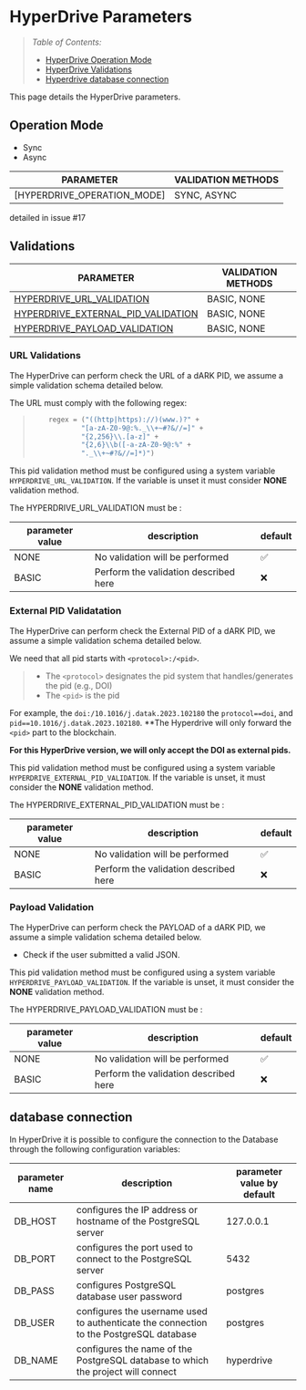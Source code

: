 # HyperDrive Parameters

> *Table of Contents:*
> - [HyperDrive Operation Mode](#operation-mode)
> - [HyperDrive Validations](#validations)
> - [Hyperdrive database connection](#database-connection)

This page details the HyperDrive parameters.

## Operation Mode

- Sync
- Async

| PARAMETER                                                         | VALIDATION METHODS        |
| ---                                                               | ---                       |
| [HYPERDRIVE_OPERATION_MODE]                     | SYNC, ASYNC               |


detailed in issue #17

## Validations


| PARAMETER                                                         | VALIDATION METHODS        |
| ---                                                               | ---                       |
| [HYPERDRIVE_URL_VALIDATION](#url-validations)                     | BASIC, NONE               |
| [HYPERDRIVE_EXTERNAL_PID_VALIDATION](#external-pid-validatation)  | BASIC, NONE               |
| [HYPERDRIVE_PAYLOAD_VALIDATION](#payload-validation)              | BASIC, NONE               |



### URL Validations

The HyperDrive can perform check the URL of a dARK PID, we assume a simple validation schema detailed below.

The URL must comply with the following regex:

>```python
>     regex = ("((http|https)://)(www.)?" +
>             "[a-zA-Z0-9@:%._\\+~#?&//=]" +
>             "{2,256}\\.[a-z]" +
>             "{2,6}\\b([-a-zA-Z0-9@:%" +
>             "._\\+~#?&//=]*)")
>```


This pid validation method must be configured using a system variable `HYPERDRIVE_URL_VALIDATION`. If the variable is unset it must consider **NONE** validation method.

The HYPERDRIVE_URL_VALIDATION must be :

| parameter value | description | default  |
| --- | --- | --- |
| NONE| No validation will be performed | ✅  |
| BASIC | Perform the validation described here | ❌ |


### External PID Validatation

The HyperDrive can perform check the External PID of a dARK PID, we assume a simple validation schema detailed below.

We need that all pid starts with `<protocol>:/<pid>`.

> - The `<protocol>` designates the pid system that handles/generates the pid (e.g., DOI)
> - The `<pid>` is the pid

For example, the `doi:/10.1016/j.datak.2023.102180` the `protocol==doi`, and `pid==10.1016/j.datak.2023.102180`. **The Hyperdrive will only forward the `<pid>` part to the blockchain.

**For this HyperDrive version, we will only accept the DOI as external pids.**

This pid validation method must be configured using a system variable `HYPERDRIVE_EXTERNAL_PID_VALIDATION`. If the variable is unset, it must consider the **NONE** validation method.

The HYPERDRIVE_EXTERNAL_PID_VALIDATION must be :

| parameter value | description | default  |
| --- | --- | --- |
| NONE| No validation will be performed | ✅  |
| BASIC | Perform the validation described here | ❌ |

### Payload Validation

The HyperDrive can perform check the PAYLOAD of a dARK PID, we assume a simple validation schema detailed below.

- Check if the user submitted a valid JSON.

This pid validation method must be configured using a system variable `HYPERDRIVE_PAYLOAD_VALIDATION`. If the variable is unset, it must consider the **NONE** validation method.

The HYPERDRIVE_PAYLOAD_VALIDATION must be :

| parameter value | description | default  |
| --- | --- | --- |
| NONE| No validation will be performed | ✅  |
| BASIC | Perform the validation described here | ❌ |

## database connection

In HyperDrive it is possible to configure the connection to the Database through the following configuration variables:

| parameter name | description | parameter value by default |
| --- | --- | --- |
| DB_HOST | configures the IP address or hostname of the PostgreSQL server | 127.0.0.1 |
| DB_PORT | configures the port used to connect to the PostgreSQL server | 5432 |
| DB_PASS | configures PostgreSQL database user password | postgres |
| DB_USER | configures the username used to authenticate the connection to the PostgreSQL database | postgres |
| DB_NAME | configures the name of the PostgreSQL database to which the project will connect | hyperdrive |

